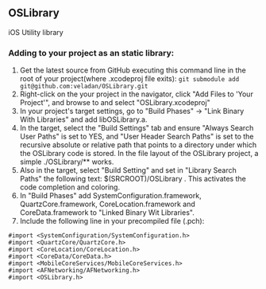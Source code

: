 OSLibrary
---------

iOS Utility library

### Adding to your project as an static library:


1. Get the latest source from GitHub executing this command line in the root of your project(where .xcodeproj file exits):
```git submodule add git@github.com:veladan/OSLibrary.git```
2. Right-click on the your project in the navigator, click "Add Files to 'Your Project'", and browse to and select "OSLibrary.xcodeproj"
3. In your project's target settings, go to "Build Phases" -> "Link Binary With Libraries" and add libOSLibrary.a.
4. In the target, select the "Build Settings" tab and ensure "Always Search User Paths" is set to YES, and "User Header Search Paths" is set to the recursive absolute or relative path that points to a directory under which the OSLibrary code is stored. In the file layout of the OSLibrary project, a simple ./OSLibrary/** works.
5. Also in the target, select "Build Setting" and set in "Library Search Paths" the following text: $(SRCROOT)/OSLibrary . This activates the code completion and coloring.
6. In "Build Phases" add SystemConfiguration.framework, QuartzCore.framework, CoreLocation.framework and CoreData.framework to "Linked Binary Wit Libraries".
7. Include the following line in your precompiled file (.pch):  

```
#import <SystemConfiguration/SystemConfiguration.h>
#import <QuartzCore/QuartzCore.h>
#import <CoreLocation/CoreLocation.h>
#import <CoreData/CoreData.h>
#import <MobileCoreServices/MobileCoreServices.h>
#import <AFNetworking/AFNetworking.h>
#import <OSLibrary.h>
```

